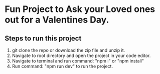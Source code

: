 # Fun Project to Ask your Loved ones out for a Valentines Day.

## Steps to run this project

1. git clone the repo or download the zip file and unzip it.
2. Navigate to root directory and open the project in your code editor.
3. Navigate to terminal and run command: "npm i" or "npm install"
4. Run command: "npm run dev" to run the project.
